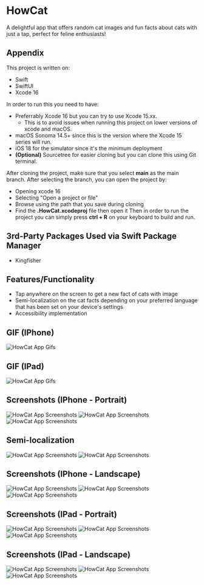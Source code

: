 # HowCat
A delightful app that offers random cat images and fun facts about cats with just a tap, perfect for feline enthusiasts!

## Appendix

This project is written on:
- Swift
- SwiftUI
- Xcode 16

In order to run this you need to have:
- Preferrably Xcode 16 but you can try to use Xcode 15.xx.
    - This is to avoid issues when running this project on lower versions of xcode and macOS.
- macOS Sonoma 14.5+ since this is the version where the Xcode 15 series will run.
- iOS 18 for the simulator since it's the minimum deployment
- __(Optional)__ Sourcetree for easier cloning but you can clone this using Git terminal.

After cloning the project, make sure that you select __main__ as the main branch.
After selecting the branch, you can open the project by:
- Opening xcode 16
- Selecting "Open a project or file"
- Browse using the path that you save during cloning
- Find the __.HowCat.xcodeproj__ file then open it
Then in order to run the project you can simply press __ctrl + R__ on your keyboard to build and run.

## 3rd-Party Packages Used via Swift Package Manager
- Kingfisher

## Features/Functionality

- Tap anywhere on the screen to get a new fact of cats with image
- Semi-localization on the cat facts depending on your preferred language that has been set on your device's settings
- Accessibility implementation

## GIF (IPhone)
![HowCat App Gifs](https://s11.gifyu.com/images/SAe1N.gif)

## GIF (IPad)
![HowCat App Gifs](https://s11.gifyu.com/images/SAe19.gif)

## Screenshots (IPhone - Portrait)
![HowCat App Screenshots](https://i.ibb.co/sJkNPNH/Intro-Portrait.png)
![HowCat App Screenshots](https://i.ibb.co/2t0ZP26/Fact-Portrait.png)
![HowCat App Screenshots](https://i.ibb.co/xSd6htM/Fact-Loading-Portrait.png)

## Semi-localization
![HowCat App Screenshots](https://i.ibb.co/jHnJ49S/Semi-localization-Settings.png)
![HowCat App Screenshots](https://i.ibb.co/YBJ5kBW/Semi-localization-in-action.png)

## Screenshots (IPhone - Landscape)
![HowCat App Screenshots](https://i.ibb.co/ck79HT8/Intro-Landscape.png)
![HowCat App Screenshots](https://i.ibb.co/SXdB5BR/Fact-Landscape.png)
![HowCat App Screenshots](https://i.ibb.co/yPMMk6f/Fact-Loading-Landscape.png)

## Screenshots (IPad - Portrait)
![HowCat App Screenshots](https://i.ibb.co/CKKrPHK/Intro-Portrait.png)
![HowCat App Screenshots](https://i.ibb.co/p3Ckvr3/Fact-Portrait.png)
![HowCat App Screenshots](https://i.ibb.co/JKp935g/Fact-Loading-Portrait.png)

## Screenshots (IPad - Landscape)
![HowCat App Screenshots](https://i.ibb.co/7zkp9Gp/Intro-Landscape.png)
![HowCat App Screenshots](https://i.ibb.co/NjLcLbc/Fact-Landscape.png)
![HowCat App Screenshots](https://i.ibb.co/DzJZ3T4/Fact-Loading-Landspace.png)
